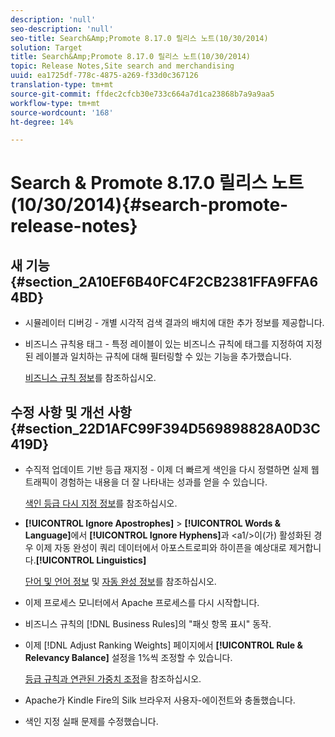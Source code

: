 ```yaml
---
description: 'null'
seo-description: 'null'
seo-title: Search&Amp;Promote 8.17.0 릴리스 노트(10/30/2014)
solution: Target
title: Search&Amp;Promote 8.17.0 릴리스 노트(10/30/2014)
topic: Release Notes,Site search and merchandising
uuid: ea1725df-778c-4875-a269-f33d0c367126
translation-type: tm+mt
source-git-commit: ffdec2cfcb30e733c664a7d1ca23868b7a9a9aa5
workflow-type: tm+mt
source-wordcount: '168'
ht-degree: 14%

---
```



# Search &amp; Promote 8.17.0 릴리스 노트(10/30/2014){#search-promote-release-notes}

## 새 기능 {#section_2A10EF6B40FC4F2CB2381FFA9FFA64BD}

* 시뮬레이터 디버깅 - 개별 시각적 검색 결과의 배치에 대한 추가 정보를 제공합니다.
* 비즈니스 규칙용 태그 - 특정 레이블이 있는 비즈니스 규칙에 태그를 지정하여 지정된 레이블과 일치하는 규칙에 대해 필터링할 수 있는 기능을 추가했습니다.

   [비즈니스 규칙 정보](../c-about-rules-menu/c-about-business-rules.md#concept_2A93D76216754D3D8412CDEA00BD26BD)를 참조하십시오.

## 수정 사항 및 개선 사항 {#section_22D1AFC99F394D569898828A0D3C419D}

* 수직적 업데이트 기반 등급 재지정 - 이제 더 빠르게 색인을 다시 정렬하면 실제 웹 트래픽이 경험하는 내용을 더 잘 나타내는 성과를 얻을 수 있습니다.

   [색인 등급 다시 지정 정보](../c-about-index-menu/c-about-re-rank-index.md#concept_147B0A9FCD51451787DA898E06F7C692)를 참조하십시오.

* **[!UICONTROL Ignore Apostrophes]** > **[!UICONTROL Words & Language]**&#x200B;에서 **[!UICONTROL Ignore Hyphens]**&#x200B;과 &lt;a1/>이(가) 활성화된 경우 이제 자동 완성이 쿼리 데이터에서 아포스트로피와 하이픈을 예상대로 제거합니다.**[!UICONTROL Linguistics]**

   [단어 및 언어 정보](../c-about-linguistics-menu/c-about-words-and-language.md#concept_CEB4B9576F3C4E2EB87B352EEC738D79) 및 [자동 완성 정보](../c-about-auto-complete.md#concept_093A9CD754864BA79B456FE4BEB64578)를 참조하십시오.

* 이제 프로세스 모니터에서 Apache 프로세스를 다시 시작합니다.
* 비즈니스 규칙의 [!DNL Business Rules]의 &quot;패싯 항목 표시&quot; 동작.
* 이제 [!DNL Adjust Ranking Weights] 페이지에서 **[!UICONTROL Rule & Relevancy Balance]** 설정을 1%씩 조정할 수 있습니다.

   [등급 규칙과 연관된 가중치 조정](../c-about-rules-menu/c-about-ranking-rules.md#task_3CB6FC92A66F4D99874A42D55825DB64)을 참조하십시오.

* Apache가 Kindle Fire의 Silk 브라우저 사용자-에이전트와 충돌했습니다.
* 색인 지정 실패 문제를 수정했습니다.

